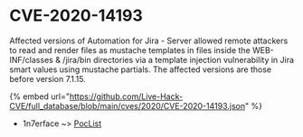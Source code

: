 # CVE-2020-14193

Affected versions of Automation for Jira - Server allowed remote attackers to read and render files as mustache templates in files inside the WEB-INF/classes & <jira-installation>/jira/bin directories via a template injection vulnerability in Jira smart values using mustache partials. The affected versions are those before version 7.1.15.

{% embed url="https://github.com/Live-Hack-CVE/full_database/blob/main/cves/2020/CVE-2020-14193.json" %}


* 1n7erface ~> [PocList](https://www.alice-snow.ru/2020/database/cve-2020-14193/poclist-1n7erface)